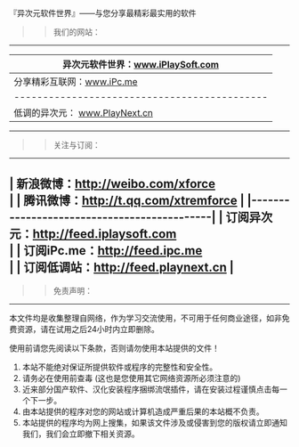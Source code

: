  
『异次元软件世界』——与您分享最精彩最实用的软件

 >> 我们的网站：
 
 --------------------------------------------
|     异次元软件世界：www.iPlaySoft.com      |
|--------------------------------------------|
|     分享精彩互联网：www.iPc.me             |
|--------------------------------------------|
|     低调的异次元：  www.PlayNext.cn        |
 --------------------------------------------


 >> 关注与订阅：
 --------------------------------------------
|   新浪微博：http://weibo.com/xforce    
|
|   腾讯微博：http://t.qq.com/xtremforce     |
|--------------------------------------------|
|   订阅异次元：http://feed.iplaysoft.com  
|
|   订阅iPc.me：http://feed.ipc.me    
|
|   订阅低调站：http://feed.playnext.cn      |
 --------------------------------------------


 >> 免责声明：
----------------------------------------------
本文件均是收集整理自网络，作为学习交流使用，不可用于任何商业途径，如非免费资源，请在试用之后24小时内立即删除。

使用前请您先阅读以下条款，否则请勿使用本站提供的文件！
   1) 本站不能绝对保证所提供软件或程序的完整性和安全性。
   2) 请务必在使用前查毒 (这也是您使用其它网络资源所必须注意的) 
   3) 近来部分国产软件、汉化安装程序捆绑流氓插件，请在安装过程谨慎点击每一个下一步。
   4) 由本站提供的程序对您的网站或计算机造成严重后果的本站概不负责。
   5) 本站提供的程序均为网上搜集，如果该文件涉及或侵害到您的版权请立即通知我们，我们会立即撤下相关资源。

